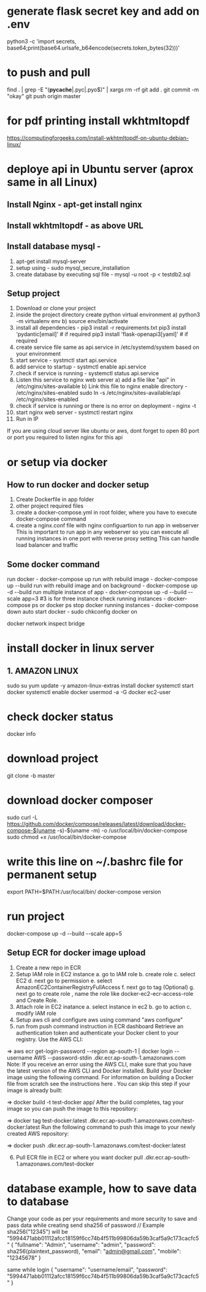 # generate flask secret key and add on .env
python3 -c 'import secrets, base64;print(base64.urlsafe_b64encode(secrets.token_bytes(32)))'


# to push and pull
find . | grep -E "(__pycache__|\.pyc|\.pyo$)" | xargs rm -rf
git add .
git commit -m "okay"
git push origin master

# for pdf printing install wkhtmltopdf
https://computingforgeeks.com/install-wkhtmltopdf-on-ubuntu-debian-linux/


# deploye api in Ubuntu server (aprox same in all Linux)
## Install Nginx - apt-get install nginx
## Install wkhtmltopdf - as above URL
## Install database mysql - 
1. apt-get install mysql-server 
2. setup using - sudo mysql_secure_installation
3. create database by executing sql file - mysql -u root -p < testdb2.sql
## Setup project
1. Download or clone your project
2. inside the project directory create python virtual environment
    a) python3 -m virtualenv env
    b) source env/bin/activate
3. install all dependencies - 
    pip3 install -r requirements.txt
    pip3 install 'pydantic[email]' # if required
    pip3 install 'flask-openapi3[yaml]' # if required
4. create service file same as api.service in /etc/systemd/system based on your environment
5. start service - systmctl start api.service
6. add service to startup - systmctl enable api.service
7. check if service is running - systemctl status api.service
8. Listen this service to nginx web server
    a) add a file like "api" in /etc/nginx/sites-available
    b) Link this file to nginx enable directory - /etc/nginx/sites-enabled
        sudo ln -s /etc/nginx/sites-available/api /etc/nginx/sites-enabled
9. check if service is running or there is no error on deployment - nginx -t
10. start nginx web server - systmctl restart nginx
11. Run in IP


If you are using cloud server like ubuntu or aws, dont forget to open 80 port or port you required to listen nginx for this api

# or setup via docker
## How to run docker and docker setup
1. Create Dockerfile in app folder
2. other project required files
3. create a docker-compose.yml in root folder, where you have to execute docker-compose command
4. create a nginx.conf file with nginx configuartion to run app in webserver 
    This is important to run app in any webserver so you can execute all running instances in one port with reverse proxy setting
    This can handle load balancer and traffic

## Some docker command
run docker - docker-compose up
run with rebuild image - docker-compose up --build
run with rebuild image and on background - docker-compose up -d --build
run multiple instance of app - docker-compose up -d --build --scale app=3 #3 is for three instance
check running instances - docker-compose ps or docker ps
stop docker running instances - docker-compose down
auto start docker - sudo chkconfig docker on

docker network inspect bridge



# install docker in linux server
## 1. AMAZON LINUX
sudo su
yum update -y
amazon-linux-extras install docker
systemctl start docker
systemctl enable docker
usermod -a -G docker ec2-user
# check docker status
docker info 
# download project
git clone -b master <your-git-URL>
# download docker composer
sudo curl -L https://github.com/docker/compose/releases/latest/download/docker-compose-$(uname -s)-$(uname -m) -o /usr/local/bin/docker-compose 
sudo chmod +x /usr/local/bin/docker-compose
# write this line on ~/.bashrc file for permanent setup
export PATH=$PATH:/usr/local/bin/
docker-compose version
# run project
docker-compose up -d --build --scale app=5

## Setup ECR for docker image upload
1. Create a new repo in ECR
2. Setup IAM role in EC2 instance
    a. go to IAM role
    b. create role
    c. select EC2
    d. next go to permission
    e. select AmazonEC2ContainerRegistryFullAccess 
    f. next go to tag (Optional)
    g. next go to create role , name the role like docker-ec2-ecr-access-role and Create Role.
3. Attach role in EC2 inatance
    a. select instance in ec2 
    b. go to action
    c. modify IAM role
4. Setup aws cli and configure aws  using command "aws configure"
5. run from push command instruction in ECR dashboard
Retrieve an authentication token and authenticate your Docker client to your registry.
Use the AWS CLI:

=> aws ecr get-login-password --region ap-south-1 | docker login --username AWS --password-stdin <aws-id-here>.dkr.ecr.ap-south-1.amazonaws.com
Note: If you receive an error using the AWS CLI, make sure that you have the latest version of the AWS CLI and Docker installed.
Build your Docker image using the following command. For information on building a Docker file from scratch see the instructions here . You can skip this step if your image is already built:

=> docker build -t test-docker app/
After the build completes, tag your image so you can push the image to this repository:

=> docker tag test-docker:latest <aws-id-here>.dkr.ecr.ap-south-1.amazonaws.com/test-docker:latest
Run the following command to push this image to your newly created AWS repository:

=> docker push <aws-id-here>.dkr.ecr.ap-south-1.amazonaws.com/test-docker:latest

6. Pull ECR file in EC2 or where you want
docker pull <aws-id-here>.dkr.ecr.ap-south-1.amazonaws.com/test-docker 



# database example, how to save data to database
Change your code as per your requirements and more security to save and pass data
while creating send sha256 of password
// Example sha256("12345") will be "5994471abb01112afcc18159f6cc74b4f511b99806da59b3caf5a9c173cacfc5"
{
    "fullname": "Admin",
    "username": "admin",
    "password": sha256(plaintext_password), 
    "email": "admin@gmail.com",
    "mobile": "12345678"
}

same while login 
{
    "username": "username/email",
    "password": "5994471abb01112afcc18159f6cc74b4f511b99806da59b3caf5a9c173cacfc5"
}